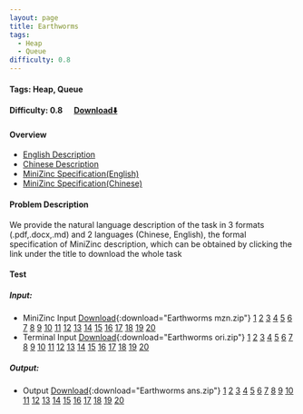 ```yaml
---
layout: page
title: Earthworms
tags:
  - Heap
  - Queue
difficulty: 0.8
---
```


#### Tags: Heap, Queue
#### Difficulty: 0.8 &nbsp;&nbsp;&nbsp;&nbsp; [Download⬇️](../../dataset/Earthworms.zip)
#### Overview
- [English Description](../../dataset/Earthworms/task_e.pdf)
- [Chinese Description](../../dataset/Earthworms/task_c.pdf)
- [MiniZinc Specification(English)](../../dataset/Earthworms/task_e_mzn.txt)
- [MiniZinc Specification(Chinese)](../../dataset/Earthworms/task_c_mzn.txt)

#### Problem Description
We provide the natural language description of the task in 3 formats (.pdf,.docx,.md) and 2 languages (Chinese, English), the formal specification of MiniZinc description, which can be obtained by clicking the link under the title to download the whole task
#### Test
##### Input:
- MiniZinc Input [Download](../../dataset/Earthworms/tests/mzn_form.zip){:download="Earthworms mzn.zip"} [1](../../dataset/Earthworms/tests/mzn_form/1_dzn.txt) [2](../../dataset/Earthworms/tests/mzn_form/2_dzn.txt) [3](../../dataset/Earthworms/tests/mzn_form/3_dzn.txt) [4](../../dataset/Earthworms/tests/mzn_form/4_dzn.txt) [5](../../dataset/Earthworms/tests/mzn_form/5_dzn.txt) [6](../../dataset/Earthworms/tests/mzn_form/6_dzn.txt) [7](../../dataset/Earthworms/tests/mzn_form/7_dzn.txt) [8](../../dataset/Earthworms/tests/mzn_form/8_dzn.txt) [9](../../dataset/Earthworms/tests/mzn_form/9_dzn.txt) [10](../../dataset/Earthworms/tests/mzn_form/10_dzn.txt) [11](../../dataset/Earthworms/tests/mzn_form/11_dzn.txt) [12](../../dataset/Earthworms/tests/mzn_form/12_dzn.txt) [13](../../dataset/Earthworms/tests/mzn_form/13_dzn.txt) [14](../../dataset/Earthworms/tests/mzn_form/14_dzn.txt) [15](../../dataset/Earthworms/tests/mzn_form/15_dzn.txt) [16](../../dataset/Earthworms/tests/mzn_form/16_dzn.txt) [17](../../dataset/Earthworms/tests/mzn_form/17_dzn.txt) [18](../../dataset/Earthworms/tests/mzn_form/18_dzn.txt) [19](../../dataset/Earthworms/tests/mzn_form/19_dzn.txt) [20](../../dataset/Earthworms/tests/mzn_form/20_dzn.txt) 
- Terminal Input [Download](../../dataset/Earthworms/tests/origin_form.zip){:download="Earthworms ori.zip"} [1](../../dataset/Earthworms/tests/origin_form/1.in) [2](../../dataset/Earthworms/tests/origin_form/2.in) [3](../../dataset/Earthworms/tests/origin_form/3.in) [4](../../dataset/Earthworms/tests/origin_form/4.in) [5](../../dataset/Earthworms/tests/origin_form/5.in) [6](../../dataset/Earthworms/tests/origin_form/6.in) [7](../../dataset/Earthworms/tests/origin_form/7.in) [8](../../dataset/Earthworms/tests/origin_form/8.in) [9](../../dataset/Earthworms/tests/origin_form/9.in) [10](../../dataset/Earthworms/tests/origin_form/10.in) [11](../../dataset/Earthworms/tests/origin_form/11.in) [12](../../dataset/Earthworms/tests/origin_form/12.in) [13](../../dataset/Earthworms/tests/origin_form/13.in) [14](../../dataset/Earthworms/tests/origin_form/14.in) [15](../../dataset/Earthworms/tests/origin_form/15.in) [16](../../dataset/Earthworms/tests/origin_form/16.in) [17](../../dataset/Earthworms/tests/origin_form/17.in) [18](../../dataset/Earthworms/tests/origin_form/18.in) [19](../../dataset/Earthworms/tests/origin_form/19.in) [20](../../dataset/Earthworms/tests/origin_form/20.in) 

##### Output:
- Output [Download](../../dataset/Earthworms/tests/ans.zip){:download="Earthworms ans.zip"} [1](../../dataset/Earthworms/tests/ans/1_out.txt) [2](../../dataset/Earthworms/tests/ans/2_out.txt) [3](../../dataset/Earthworms/tests/ans/3_out.txt) [4](../../dataset/Earthworms/tests/ans/4_out.txt) [5](../../dataset/Earthworms/tests/ans/5_out.txt) [6](../../dataset/Earthworms/tests/ans/6_out.txt) [7](../../dataset/Earthworms/tests/ans/7_out.txt) [8](../../dataset/Earthworms/tests/ans/8_out.txt) [9](../../dataset/Earthworms/tests/ans/9_out.txt) [10](../../dataset/Earthworms/tests/ans/10_out.txt) [11](../../dataset/Earthworms/tests/ans/11_out.txt) [12](../../dataset/Earthworms/tests/ans/12_out.txt) [13](../../dataset/Earthworms/tests/ans/13_out.txt) [14](../../dataset/Earthworms/tests/ans/14_out.txt) [15](../../dataset/Earthworms/tests/ans/15_out.txt) [16](../../dataset/Earthworms/tests/ans/16_out.txt) [17](../../dataset/Earthworms/tests/ans/17_out.txt) [18](../../dataset/Earthworms/tests/ans/18_out.txt) [19](../../dataset/Earthworms/tests/ans/19_out.txt) [20](../../dataset/Earthworms/tests/ans/20_out.txt) 

